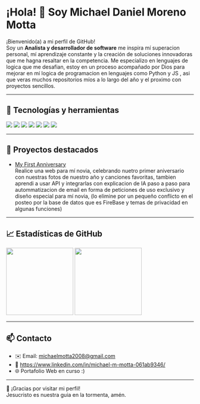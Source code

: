 # ¡Hola! 👋 Soy Michael Daniel Moreno Motta

¡Bienvenido(a) a mi perfil de GitHub!  
Soy un **Analista y desarrollador de software** me inspira mí superacion personal, mí aprendizaje constante y la creación de soluciones innovadoras que me hagna resaltar en la competencia. Me especializo en lenguajes de logica que me desafian, estoy en un proceso acompañado por Dios para mejorar en mí logica de programacion en lenguajes como Python y JS , asi que veras muchos repositorios míos a lo largo del año y el proximo con proyectos sencillos.

---

## 🚀 Tecnologías y herramientas

<img src="https://img.shields.io/badge/HTML5-E34F26?style=for-the-badge&logo=html5&logoColor=white"/>
<img src="https://img.shields.io/badge/CSS3-1572B6?style=for-the-badge&logo=css3&logoColor=white"/>
<img src="https://img.shields.io/badge/JavaScript-F7DF1E?style=for-the-badge&logo=javascript&logoColor=black"/>
<img src="https://img.shields.io/badge/Python-3776AB?style=for-the-badge&logo=python&logoColor=white"/>
<img src="https://img.shields.io/badge/React-20232A?style=for-the-badge&logo=react&logoColor=61DAFB"/>
<img src="https://img.shields.io/badge/Angular-17?style=for-the-badge&logo=angular&logoColor=white&color=dd0031"/>
<img src="https://img.shields.io/badge/Bootstrap-563D7C?style=for-the-badge&logo=bootstrap&logoColor=white"/>

---

## 🌟 Proyectos destacados

- [My First Anniversary](#)  
Realice una web para mí novia, celebrando nuetro primer aniversario con nuestras fotos de nuestro año y canciones favoritas, tambien aprendi a usar API y integrarlas con explicacion de IA paso a paso para autommatizacion de email en forma de peticiones de uso exclusivo y diseño especial para mí novia, (lo elimine por un pequeño conflicto en el posteo por la base de datos que es FireBase y temas de privacidad en algunas funciones)

---

## 📈 Estadísticas de GitHub

<p>
  <img height="180em" src="https://github-readme-stats.vercel.app/api?username=Motta2008&show_icons=true&theme=dracula&count_private=true"/>
  <img height="180em" src="https://github-readme-stats.vercel.app/api/top-langs/?username=Motta2008&layout=compact&langs_count=7&theme=dracula"/>
</p>

---

## 📫 Contacto

- ✉️ Email: michaelmotta2008@gmail.com
- 💼 https://www.linkedin.com/in/michael-m-motta-061ab9346/
- 🌐 Portafolio Web en curso :)

---

🙌 ¡Gracias por visitar mi perfil!  
Jesucristo es nuestra guia en la tormenta, amén.
